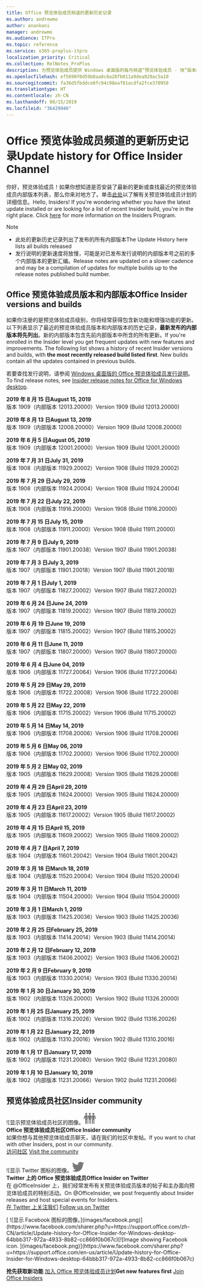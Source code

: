 ```yaml
---
title: Office 预览体验成员频道的更新历史记录
ms.author: andrewmo
author: anankani
manager: andrewmo
ms.audience: ITPro
ms.topic: reference
ms.service: o365-proplus-itpro
localization_priority: Critical
ms.collection: RelNotes_ProPlus
description: 为预览体验成员提供 Windows 桌面版的每月频道“预览体验成员 - 快”版本的更新历史记录
ms.openlocfilehash: ef5690f0d59b8aa8c6a28fb011a9dea920ac5a10
ms.sourcegitcommit: fa36d5fbddce8fc94c98eaf81acdfa2fce370958
ms.translationtype: HT
ms.contentlocale: zh-CN
ms.lasthandoff: 08/15/2019
ms.locfileid: "36429946"
---
```

# <a name="update-history-for-office-insider-channel"></a><span data-ttu-id="3b2ae-103">Office 预览体验成员频道的更新历史记录</span><span class="sxs-lookup"><span data-stu-id="3b2ae-103">Update history for Office Insider Channel</span></span>

<span data-ttu-id="3b2ae-p101">你好，预览体验成员！如果你想知道是否安装了最新的更新或查找最近的预览体验成员内部版本列表，那么你来对地方了。单击[此处](https://insider.office.com/)以了解有关预览体验成员计划的详细信息。</span><span class="sxs-lookup"><span data-stu-id="3b2ae-p101">Hello, Insiders! If you're wondering whether you have the latest update installed or are looking for a list of recent Insider build, you're in the right place. Click [here](https://insider.office.com/) for more information on the Insiders Program.</span></span>

> [!NOTE]
> - <span data-ttu-id="3b2ae-107">此处的更新历史记录列出了发布的所有内部版本</span><span class="sxs-lookup"><span data-stu-id="3b2ae-107">The Update History here lists all builds released</span></span>
> - <span data-ttu-id="3b2ae-108">发行说明的更新速度将放慢，可能是对已发布发行说明的内部版本号之前的多个内部版本的更新汇编。</span><span class="sxs-lookup"><span data-stu-id="3b2ae-108">Release notes are updated on a slower cadence and may be a compilation of updates for multiple builds up to the release notes published build number.</span></span>



## <a name="office-insider-versions-and-builds"></a><span data-ttu-id="3b2ae-109">Office 预览体验成员版本和内部版本</span><span class="sxs-lookup"><span data-stu-id="3b2ae-109">Office Insider versions and builds</span></span>

<span data-ttu-id="3b2ae-p102">如果你注册的是预览体验成员级别，你将经常获得包含新功能和增强功能的更新。以下列表显示了最近的预览体验成员版本和内部版本的历史记录，**最新发布的内部版本将先列出**。新的内部版本包含先前内部版本中所含的所有更新。</span><span class="sxs-lookup"><span data-stu-id="3b2ae-p102">If you're enrolled in the Insider level you get frequent updates with new features and improvements. The following list shows a history of recent Insider versions and builds, with **the most recently released build listed first**. New builds contain all the updates contained in previous builds.</span></span> 

<span data-ttu-id="3b2ae-113">若要查找发行说明，请参阅 [Windows 桌面版的 Office 预览体验成员发行说明](https://docs.microsoft.com/zh-CN/OfficeUpdates/release-notes-office-insider)。</span><span class="sxs-lookup"><span data-stu-id="3b2ae-113">To find release notes, see [Insider release notes for Office for Windows desktop](https://docs.microsoft.com/en-us/OfficeUpdates/release-notes-office-insider).</span></span>

[//]: # (请勿移除)

<span data-ttu-id="3b2ae-115">**2019 年 8 月 15 日**</span><span class="sxs-lookup"><span data-stu-id="3b2ae-115">**August 15, 2019**</span></span><br/>
<span data-ttu-id="3b2ae-116">版本 1909（内部版本 12013.20000）</span><span class="sxs-lookup"><span data-stu-id="3b2ae-116">Version 1909 (Build 12013.20000)</span></span><br/>

<span data-ttu-id="3b2ae-117">**2019 年 8 月 13 日**</span><span class="sxs-lookup"><span data-stu-id="3b2ae-117">**August 13, 2019**</span></span><br/>
<span data-ttu-id="3b2ae-118">版本 1909（内部版本 12008.20000）</span><span class="sxs-lookup"><span data-stu-id="3b2ae-118">Version 1909 (Build 12008.20000)</span></span><br/>

<span data-ttu-id="3b2ae-119">**2019 年 8 月 5 日**</span><span class="sxs-lookup"><span data-stu-id="3b2ae-119">**August 05, 2019**</span></span><br/>
<span data-ttu-id="3b2ae-120">版本 1909（内部版本 12001.20000）</span><span class="sxs-lookup"><span data-stu-id="3b2ae-120">Version 1909 (Build 12001.20000)</span></span><br/>

<span data-ttu-id="3b2ae-121">**2019 年 7 月 31 日**</span><span class="sxs-lookup"><span data-stu-id="3b2ae-121">**July 31, 2019**</span></span><br/>
<span data-ttu-id="3b2ae-122">版本 1908（内部版本 11929.20002）</span><span class="sxs-lookup"><span data-stu-id="3b2ae-122">Version 1908 (Build 11929.20002)</span></span><br/>

<span data-ttu-id="3b2ae-123">**2019 年 7 月 29 日**</span><span class="sxs-lookup"><span data-stu-id="3b2ae-123">**July 29, 2019**</span></span><br/>
<span data-ttu-id="3b2ae-124">版本 1908（内部版本 11924.20004）</span><span class="sxs-lookup"><span data-stu-id="3b2ae-124">Version 1908 (Build 11924.20004)</span></span><br/>

<span data-ttu-id="3b2ae-125">**2019 年 7 月 22 日**</span><span class="sxs-lookup"><span data-stu-id="3b2ae-125">**July 22, 2019**</span></span><br/>
<span data-ttu-id="3b2ae-126">版本 1908（内部版本 11916.20000）</span><span class="sxs-lookup"><span data-stu-id="3b2ae-126">Version 1908 (Build 11916.20000)</span></span><br/>

<span data-ttu-id="3b2ae-127">**2019 年 7 月 15 日**</span><span class="sxs-lookup"><span data-stu-id="3b2ae-127">**July 15, 2019**</span></span><br/>
<span data-ttu-id="3b2ae-128">版本 1908（内部版本 11911.20000）</span><span class="sxs-lookup"><span data-stu-id="3b2ae-128">Version 1908 (Build 11911.20000)</span></span><br/>

<span data-ttu-id="3b2ae-129">**2019 年 7 月 9 日**</span><span class="sxs-lookup"><span data-stu-id="3b2ae-129">**July 9, 2019**</span></span><br/>
<span data-ttu-id="3b2ae-130">版本 1907（内部版本 11901.20038）</span><span class="sxs-lookup"><span data-stu-id="3b2ae-130">Version 1907 (Build 11901.20038)</span></span><br/>

<span data-ttu-id="3b2ae-131">**2019 年 7 月 3 日**</span><span class="sxs-lookup"><span data-stu-id="3b2ae-131">**July 3, 2019**</span></span><br/>
<span data-ttu-id="3b2ae-132">版本 1907（内部版本 11901.20018）</span><span class="sxs-lookup"><span data-stu-id="3b2ae-132">Version 1907 (Build 11901.20018)</span></span><br/>

<span data-ttu-id="3b2ae-133">**2019 年 7 月 1 日**</span><span class="sxs-lookup"><span data-stu-id="3b2ae-133">**July 1, 2019**</span></span><br/>
<span data-ttu-id="3b2ae-134">版本 1907（内部版本 11827.20002）</span><span class="sxs-lookup"><span data-stu-id="3b2ae-134">Version 1907 (Build 11827.20002)</span></span><br/>

<span data-ttu-id="3b2ae-135">**2019 年 6 月 24 日**</span><span class="sxs-lookup"><span data-stu-id="3b2ae-135">**June 24, 2019**</span></span><br/>
<span data-ttu-id="3b2ae-136">版本 1907（内部版本 11819.20002）</span><span class="sxs-lookup"><span data-stu-id="3b2ae-136">Version 1907 (Build 11819.20002)</span></span><br/>

<span data-ttu-id="3b2ae-137">**2019 年 6 月 19 日**</span><span class="sxs-lookup"><span data-stu-id="3b2ae-137">**June 19, 2019**</span></span><br/>
<span data-ttu-id="3b2ae-138">版本 1907（内部版本 11815.20002）</span><span class="sxs-lookup"><span data-stu-id="3b2ae-138">Version 1907 (Build 11815.20002)</span></span><br/>

<span data-ttu-id="3b2ae-139">**2019 年 6 月 11 日**</span><span class="sxs-lookup"><span data-stu-id="3b2ae-139">**June 11, 2019**</span></span><br/>
<span data-ttu-id="3b2ae-140">版本 1907（内部版本 11807.20000）</span><span class="sxs-lookup"><span data-stu-id="3b2ae-140">Version 1907 (Build 11807.20000)</span></span><br/>

<span data-ttu-id="3b2ae-141">**2019 年 6 月 4 日**</span><span class="sxs-lookup"><span data-stu-id="3b2ae-141">**June 04, 2019**</span></span><br/>
<span data-ttu-id="3b2ae-142">版本 1906（内部版本 11727.20064）</span><span class="sxs-lookup"><span data-stu-id="3b2ae-142">Version 1906 (Build 11727.20064)</span></span><br/>


<span data-ttu-id="3b2ae-143">**2019 年 5 月 29 日**</span><span class="sxs-lookup"><span data-stu-id="3b2ae-143">**May 29, 2019**</span></span><br/>
<span data-ttu-id="3b2ae-144">版本 1906（内部版本 11722.20008）</span><span class="sxs-lookup"><span data-stu-id="3b2ae-144">Version 1906 (Build 11722.20008)</span></span><br/>

<span data-ttu-id="3b2ae-145">**2019 年 5 月 22 日**</span><span class="sxs-lookup"><span data-stu-id="3b2ae-145">**May 22, 2019**</span></span><br/> <span data-ttu-id="3b2ae-146">版本 1906（内部版本 11715.20002）</span><span class="sxs-lookup"><span data-stu-id="3b2ae-146">Version 1906 (Build 11715.20002)</span></span><br/> 

<span data-ttu-id="3b2ae-147">**2019 年 5 月 14 日**</span><span class="sxs-lookup"><span data-stu-id="3b2ae-147">**May 14, 2019**</span></span><br/> <span data-ttu-id="3b2ae-148">版本 1906（内部版本 11708.20006）</span><span class="sxs-lookup"><span data-stu-id="3b2ae-148">Version 1906 (Build 11708.20006)</span></span><br/>

<span data-ttu-id="3b2ae-149">**2019 年 5 月 6 日**</span><span class="sxs-lookup"><span data-stu-id="3b2ae-149">**May 06, 2019**</span></span><br/>
<span data-ttu-id="3b2ae-150">版本 1906（内部版本 11702.20000）</span><span class="sxs-lookup"><span data-stu-id="3b2ae-150">Version 1906 (Build 11702.20000)</span></span><br/>

<span data-ttu-id="3b2ae-151">**2019 年 5 月 2 日**</span><span class="sxs-lookup"><span data-stu-id="3b2ae-151">**May 02, 2019**</span></span><br/>
<span data-ttu-id="3b2ae-152">版本 1905（内部版本 11629.20008）</span><span class="sxs-lookup"><span data-stu-id="3b2ae-152">Version 1905 (Build 11629.20008)</span></span><br/>

<span data-ttu-id="3b2ae-153">**2019 年 4 月 29 日**</span><span class="sxs-lookup"><span data-stu-id="3b2ae-153">**April 29, 2019**</span></span><br/>
<span data-ttu-id="3b2ae-154">版本 1905（内部版本 11624.20000）</span><span class="sxs-lookup"><span data-stu-id="3b2ae-154">Version 1905 (Build 11624.20000)</span></span><br/>

<span data-ttu-id="3b2ae-155">**2019 年 4 月 23 日**</span><span class="sxs-lookup"><span data-stu-id="3b2ae-155">**April 23, 2019**</span></span><br/> <span data-ttu-id="3b2ae-156">版本 1905（内部版本 11617.20002）</span><span class="sxs-lookup"><span data-stu-id="3b2ae-156">Version 1905 (Build 11617.20002)</span></span><br/>

<span data-ttu-id="3b2ae-157">**2019 年 4 月 15 日**</span><span class="sxs-lookup"><span data-stu-id="3b2ae-157">**April 15, 2019**</span></span><br/> <span data-ttu-id="3b2ae-158">版本 1905（内部版本 11609.20002）</span><span class="sxs-lookup"><span data-stu-id="3b2ae-158">Version 1905 (Build 11609.20002)</span></span><br/>

<span data-ttu-id="3b2ae-159">**2019 年 4 月 7 日**</span><span class="sxs-lookup"><span data-stu-id="3b2ae-159">**April 7, 2019**</span></span><br/> <span data-ttu-id="3b2ae-160">版本 1904（内部版本 11601.20042）</span><span class="sxs-lookup"><span data-stu-id="3b2ae-160">Version 1904 (Build 11601.20042)</span></span><br/>

<span data-ttu-id="3b2ae-161">**2019 年 3 月 18 日**</span><span class="sxs-lookup"><span data-stu-id="3b2ae-161">**March 18, 2019**</span></span><br/> <span data-ttu-id="3b2ae-162">版本 1904（内部版本 11520.20004）</span><span class="sxs-lookup"><span data-stu-id="3b2ae-162">Version 1904 (Build 11520.20004)</span></span><br/>

<span data-ttu-id="3b2ae-163">**2019 年 3 月 11 日**</span><span class="sxs-lookup"><span data-stu-id="3b2ae-163">**March 11, 2019**</span></span><br/> <span data-ttu-id="3b2ae-164">版本 1904（内部版本 11504.20000）</span><span class="sxs-lookup"><span data-stu-id="3b2ae-164">Version 1904 (Build 11504.20000)</span></span><br/>

<span data-ttu-id="3b2ae-165">**2019 年 3 月 1 日**</span><span class="sxs-lookup"><span data-stu-id="3b2ae-165">**March 1, 2019**</span></span><br/> <span data-ttu-id="3b2ae-166">版本 1903（内部版本 11425.20036）</span><span class="sxs-lookup"><span data-stu-id="3b2ae-166">Version 1903 (Build 11425.20036)</span></span><br/> 

<span data-ttu-id="3b2ae-167">**2019 年 2 月 25 日**</span><span class="sxs-lookup"><span data-stu-id="3b2ae-167">**February 25, 2019**</span></span><br/> <span data-ttu-id="3b2ae-168">版本 1903（内部版本 11414.20014）</span><span class="sxs-lookup"><span data-stu-id="3b2ae-168">Version 1903 (Build 11414.20014)</span></span><br/> 

<span data-ttu-id="3b2ae-169">**2019 年 2 月 12 日**</span><span class="sxs-lookup"><span data-stu-id="3b2ae-169">**February 12, 2019**</span></span><br/> <span data-ttu-id="3b2ae-170">版本 1903（内部版本 11406.20002）</span><span class="sxs-lookup"><span data-stu-id="3b2ae-170">Version 1903 (Build 11406.20002)</span></span><br/> 

<span data-ttu-id="3b2ae-171">**2019 年 2 月 9 日**</span><span class="sxs-lookup"><span data-stu-id="3b2ae-171">**February 9, 2019**</span></span><br/> <span data-ttu-id="3b2ae-172">版本 1903（内部版本 11330.20014）</span><span class="sxs-lookup"><span data-stu-id="3b2ae-172">Version 1903 (Build 11330.20014)</span></span><br/> 

<span data-ttu-id="3b2ae-173">**2019 年 1 月 30 日**</span><span class="sxs-lookup"><span data-stu-id="3b2ae-173">**January 30, 2019**</span></span><br/> <span data-ttu-id="3b2ae-174">版本 1902（内部版本 11326.20000）</span><span class="sxs-lookup"><span data-stu-id="3b2ae-174">Version 1902 (Build 11326.20000)</span></span><br/> 

<span data-ttu-id="3b2ae-175">**2019 年 1 月 25 日**</span><span class="sxs-lookup"><span data-stu-id="3b2ae-175">**January 25, 2019**</span></span><br/> <span data-ttu-id="3b2ae-176">版本 1902（内部版本 11316.20026）</span><span class="sxs-lookup"><span data-stu-id="3b2ae-176">Version 1902 (Build 11316.20026)</span></span><br/> 

<span data-ttu-id="3b2ae-177">**2019 年 1 月 22 日**</span><span class="sxs-lookup"><span data-stu-id="3b2ae-177">**January 22, 2019**</span></span><br/> <span data-ttu-id="3b2ae-178">版本 1902（内部版本 11310.20016）</span><span class="sxs-lookup"><span data-stu-id="3b2ae-178">Version 1902 (Build 11310.20016)</span></span><br/> 

<span data-ttu-id="3b2ae-179">**2019 年 1 月 17 日**</span><span class="sxs-lookup"><span data-stu-id="3b2ae-179">**January 17, 2019**</span></span><br/> <span data-ttu-id="3b2ae-180">版本 1902（内部版本 11231.20080）</span><span class="sxs-lookup"><span data-stu-id="3b2ae-180">Version 1902 (Build 11231.20080)</span></span><br/>

<span data-ttu-id="3b2ae-181">**2019 年 1 月 10 日**</span><span class="sxs-lookup"><span data-stu-id="3b2ae-181">**January 10, 2019**</span></span><br/> <span data-ttu-id="3b2ae-182">版本 1902（内部版本 11231.20066）</span><span class="sxs-lookup"><span data-stu-id="3b2ae-182">Version 1902 (build 11231.20066)</span></span><br/> 


## <a name="insider-community"></a><span data-ttu-id="3b2ae-183">预览体验成员社区</span><span class="sxs-lookup"><span data-stu-id="3b2ae-183">Insider community</span></span>

<span data-ttu-id="3b2ae-184">![显示预览体验成员社区的图像。</span><span class="sxs-lookup"><span data-stu-id="3b2ae-184">![Image showing insider community.</span></span> ](images/insidercommunity.png) <br/>
<span data-ttu-id="3b2ae-185">**Office 预览体验成员社区**</span><span class="sxs-lookup"><span data-stu-id="3b2ae-185">**Office Insider community**</span></span><br/> <span data-ttu-id="3b2ae-186">如果你想与其他预览体验成员聊天，请在我们的社区中发帖。</span><span class="sxs-lookup"><span data-stu-id="3b2ae-186">If you want to chat with other Insiders, post in our community.</span></span><br/><span data-ttu-id="3b2ae-187"> 
[访问社区](https://go.microsoft.com/fwlink/?linkid=843493)</span><span class="sxs-lookup"><span data-stu-id="3b2ae-187"> 
[Visit the community](https://go.microsoft.com/fwlink/?linkid=843493)</span></span><br/> 

<span data-ttu-id="3b2ae-188">![显示 Twitter 图标的图像。</span><span class="sxs-lookup"><span data-stu-id="3b2ae-188">![Image showing twitter icon.</span></span> ](images/twitter.png)<br/>
<span data-ttu-id="3b2ae-189">**Twitter 上的 Office 预览体验成员**</span><span class="sxs-lookup"><span data-stu-id="3b2ae-189">**Office Insider on Twitter**</span></span><br/> <span data-ttu-id="3b2ae-190">在 @OfficeInsider 上，我们经常发布有关预览体验成员版本的帖子和主办面向预览体验成员的特别活动。</span><span class="sxs-lookup"><span data-stu-id="3b2ae-190">On @OfficeInsider, we post frequently about Insider releases and host special events for Insiders.</span></span><br/><span data-ttu-id="3b2ae-191"> 
[在 Twitter 上关注我们](https://go.microsoft.com/fwlink/?linkid=717717)</span><span class="sxs-lookup"><span data-stu-id="3b2ae-191"> 
[Follow us on Twitter](https://go.microsoft.com/fwlink/?linkid=717717)</span></span><br/> 

<span data-ttu-id="3b2ae-192">
  [
  ![显示 Facebook 图标的图像。](images/facebook.png)](https://www.facebook.com/sharer.php?u=https://support.office.com/zh-CN/article/Update-history-for-Office-Insider-for-Windows-desktop-64bbb317-972a-4933-8b82-cc866f0b067c)</span><span class="sxs-lookup"><span data-stu-id="3b2ae-192">[![Image showing Facebook icon. ](images/facebook.png)](https://www.facebook.com/sharer.php?u=https://support.office.com/en-us/article/Update-history-for-Office-Insider-for-Windows-desktop-64bbb317-972a-4933-8b82-cc866f0b067c)</span></span>


<span data-ttu-id="3b2ae-193">**抢先获取新功能**
[加入 Office 预览体验成员计划](https://insider.office.com/)</span><span class="sxs-lookup"><span data-stu-id="3b2ae-193">**Get new features first**
[Join Office Insiders](https://insider.office.com/)</span></span>